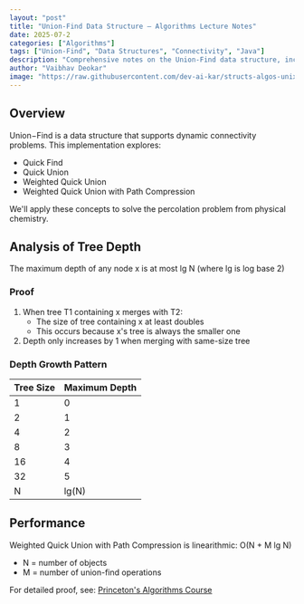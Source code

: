 ```yaml
---
layout: "post"
title: "Union-Find Data Structure — Algorithms Lecture Notes"
date: 2025-07-2
categories: ["Algorithms"]
tags: ["Union-Find", "Data Structures", "Connectivity", "Java"]
description: "Comprehensive notes on the Union-Find data structure, including Quick Find, Quick Union, Weighted Quick Union, and Path Compression. Includes analysis and applications to percolation problems."
author: "Vaibhav Deokar"
image: "https://raw.githubusercontent.com/dev-ai-kar/structs-algos-unix/main/docs/1.UnionFind/15DemoQuickFind.mp4"
---
```

## Overview

Union−Find is a data structure that supports dynamic connectivity problems. This implementation explores:

- Quick Find
- Quick Union
- Weighted Quick Union
- Weighted Quick Union with Path Compression

We'll apply these concepts to solve the percolation problem from physical chemistry.

## Analysis of Tree Depth

The maximum depth of any node x is at most lg N (where lg is log base 2)

### Proof

1. When tree T1 containing x merges with T2:
   - The size of tree containing x at least doubles
   - This occurs because x's tree is always the smaller one
2. Depth only increases by 1 when merging with same-size tree

### Depth Growth Pattern

| Tree Size | Maximum Depth |
|-----------|---------------|
| 1         | 0            |
| 2         | 1            |
| 4         | 2            |
| 8         | 3            |
| 16        | 4            |
| 32        | 5            |
| N         | lg(N)        |

## Performance

Weighted Quick Union with Path Compression is linearithmic: O(N + M lg N)

- N = number of objects
- M = number of union-find operations

For detailed proof, see: [Princeton's Algorithms Course](https://algs4.cs.princeton.edu/15uf/)
